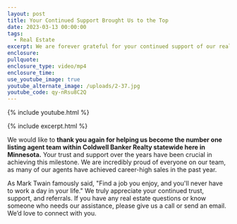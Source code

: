 ```yaml
---
layout: post
title: Your Continued Support Brought Us to the Top
date: 2023-03-13 00:00:00
tags:
  - Real Estate
excerpt: We are forever grateful for your continued support of our real estate team.
enclosure:
pullquote:
enclosure_type: video/mp4
enclosure_time:
use_youtube_image: true
youtube_alternate_image: /uploads/2-37.jpg
youtube_code: qy-nRsu8C2Q
---
```

{% include youtube.html %}

{% include excerpt.html %}

We would like to **thank you again for helping us become the number one listing agent team within Coldwell Banker Realty statewide here in Minnesota.** Your trust and support over the years have been crucial in achieving this milestone. We are incredibly proud of everyone on our team, as many of our agents have achieved career-high sales in the past year.

As Mark Twain famously said, "Find a job you enjoy, and you'll never have to work a day in your life." We truly appreciate your continued trust, support, and referrals. If you have any real estate questions or know someone who needs our assistance, please give us a call or send an email. We’d love to connect with you.